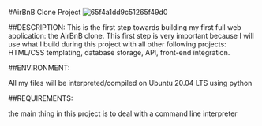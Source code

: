 #AirBnB Clone Project 
![65f4a1dd9c51265f49d0](https://github.com/Afaaf19/AirBnB_clone/assets/28902265/f2759a05-2f58-48f7-9a17-2f3d8cdbb8cb)

##DESCRIPTION: 
This is the first step towards building my first full web application: the AirBnB clone. This first step is very important because I will use what I build during this project with all other following projects: HTML/CSS templating, database storage, API, front-end integration.

##ENVIRONMENT: 

All my files will be interpreted/compiled on Ubuntu 20.04 LTS using python


##REQUIREMENTS: 

the main thing in this project is to deal with a command line interpreter
